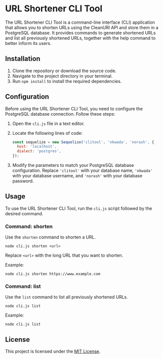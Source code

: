 # URL Shortener CLI Tool

The URL Shortener CLI Tool is a command-line interface (CLI) application that allows you to shorten URLs using the CleanURI API and store them in a PostgreSQL database. It provides commands to generate shortened URLs and list all previously shortened URLs, together with the help command to better inform its users.

## Installation

1. Clone the repository or download the source code.
2. Navigate to the project directory in your terminal.
3. Run `npm install` to install the required dependencies.

## Configuration

Before using the URL Shortener CLI Tool, you need to configure the PostgreSQL database connection. Follow these steps:

1. Open the `cli.js` file in a text editor.
2. Locate the following lines of code:

   ```javascript
   const sequelize = new Sequelize('clitool', 'nkwada', 'norash', {
     host: 'localhost',
     dialect: 'postgres',
   });
   ```

3. Modify the parameters to match your PostgreSQL database configuration. Replace `'clitool'` with your database name, `'nkwada'` with your database username, and `'norash'` with your database password.

## Usage

To use the URL Shortener CLI Tool, run the `cli.js` script followed by the desired command.

### Command: shorten

Use the `shorten` command to shorten a URL.

```shell
node cli.js shorten <url>
```

Replace `<url>` with the long URL that you want to shorten.

Example:

```shell
node cli.js shorten https://www.example.com
```

### Command: list

Use the `list` command to list all previously shortened URLs.

```shell
node cli.js list
```

Example:

```shell
node cli.js list
```

## License

This project is licensed under the [MIT License](LICENSE).
